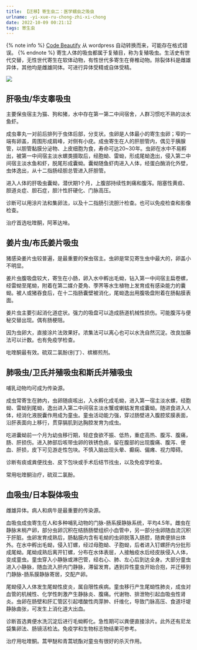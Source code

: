 ```yaml
---
title: 【迁移】寄生虫二：医学蠕虫之吸虫
urlname: -yi-xue-ru-chong-zhi-xi-chong
date: 2022-10-09 00:21:12
tags: 寄生虫
---
```

{% note info %}
[Code Beautify](https://codebeautify.org/html-to-markdown) 从 wordpress 自动转换而来，可能存在格式错误。
{% endnote %}
寄生人体的吸虫都属于复殖目，称为复殖吸虫。生活史有世代交替，无性世代寄生在软体动物，有性世代多寄生在脊椎动物。除裂体科是雌雄异体，其他均是雌雄同体。可进行异体受精或自体受精。

![](https://img.limour.top/2023/09/01/64f0bd66450f1.webp)

肝吸虫/华支睾吸虫
---------

主要保虫宿主为猫、狗和猪，水中存在第一第二中间宿舍，人群习惯吃不熟的淡水鱼虾。

成虫睾丸一对前后排列于虫体后部，分支状。虫卵是人体最小的寄生虫卵；窄的一端有卵盖，周围形成肩峰，对侧有小疣。成虫寄生在人的肝胆管内，偶见于胰腺管，以胆管黏膜分泌物、上皮细胞为食，寿命可达20~30年。虫卵在水中不易孵出，被第一中间宿主淡水螺类摄取后，经胞蚴、雷蚴，形成尾蚴逸出，侵入第二中间宿主淡水鱼和虾，脱尾形成囊蚴。囊蚴随鱼虾肉进入人体，经蛋白酶消化外壁，虫体逸出，从十二指肠经胆总管进入肝胆管。

进入人体的肝吸虫囊蚴，潜伏期1个月，上腹部持续性刺痛和腹泻。阻塞性黄疸、胆道炎症、胆石症，胆汁性肝硬化、门脉高压。

诊断可以用涂片法和集卵法，以及十二指肠引流胆汁检查。也可以免疫检查和影像检查。

治疗首选吡喹酮，阿苯达唑。

姜片虫/布氏姜片吸虫
----------

猪感染姜片虫较普遍，是最重要的保虫宿主。虫卵是常见寄生虫中最大的，卵盖小不明显。

姜片虫腹吸盘较大，寄生在小肠，卵入水中孵出毛蚴，钻入第一中间宿主扁卷螺，经雷蚴至尾蚴，附着在第二媒介菱角、荸荠等水生植物上发育成有感染能力的囊蚴。被人或猪吞食后，在十二指肠囊壁被消化，尾蚴逸出用腹吸盘附着在肠黏膜表面。

姜片虫主要引起消化道症状。强力的吸盘可以造成肠道机械性损伤。可能腹泻与便秘交替出现。偶有肠梗阻。

因为虫卵大，直接涂片法效果好。浓集法可以离心也可以水洗自然沉淀。改良加藤法可以计数。也有免疫学检查。

吡喹酮最有效。硫双二氯酚(别丁）、槟榔煎剂。

肺吸虫/卫氏并殖吸虫和斯氏并殖吸虫
-----------------

哺乳动物均可成为传染源。

成虫常寄生在肺内，虫卵随痰咳出，入水孵化成毛蚴，进入第一宿主淡水螺，经胞蚴、雷蚴到尾蚴，逸出进入第二中间宿主淡水蟹或蝲蛄发育成囊蚴。随进食进入人体，经消化液脱囊作用成为童虫。童虫活动能力强，穿过肠壁进入腹腔浆膜表面，沿肝表面向上移行，贯穿膈肌到达胸腔发育为成虫。

吃进囊蚴前一个月为幼虫移行期，轻症食欲不振、低热，重症高热、腹泻、腹痛，肠、肝损伤。进入肺部后咳带虫卵的铁锈色痰，留在腹部的出现腹痛、腹泻、便血、肝损，皮下可见游走性包块。不慎入脑出现头晕、癫痫、偏瘫、视力障碍。

诊断有痰或粪便找虫、皮下包块或手术后结节找虫，以及免疫学检查。

常用吡喹酮治疗，硫双二氯酚。

血吸虫/日本裂体吸虫
----------

雌雄异体。病人和病牛是最重要的传染源。

血吸虫成虫寄生在人和多种哺乳动物的门脉-肠系膜静脉系统，平均4.5年。雌虫在静脉末梢产卵，部分虫卵沉积在结肠肠壁组织小血管中，另一部分虫卵随血流沉积于肝脏。虫卵发育成熟后，肠黏膜内含有毛蚴的虫卵脱落入肠腔，随粪便排出体外。在水中孵出毛蚴，侵入钉螺，经过母胞蚴、子胞蚴，后者进入钉螺肝内分批形成尾蚴。尾蚴成熟后离开钉螺，分布在水体表层，人接触疫水后经皮肤侵入人体，变成童虫。童虫穿入小静脉或淋巴管，经右心、肺、左心后到达全身。大部分童虫进入小静脉，随血流入肝内门静脉，滞留发育。遇到异性童虫开始合抱，并迁移到门静脉-肠系膜静脉寄居，交配产卵。

尾蚴侵入人体发生尾蚴性皮炎，属自限性疾病。童虫移行产生尾蚴性肺炎，成虫对血管的机械性、化学性刺激产生静脉炎、腹痛。代谢物、排泄物引起血吸虫性肾炎。虫卵在肠壁和肝汇管区引起嗜酸性肉芽肿、纤维化，导致门脉高压、食道圩堤静脉曲张，可发生上消化道大出血。

诊断首选粪便水洗沉淀后进行毛蚴孵化。急性期可以粪便直接涂片。此外还有尼龙袋集卵法、肠镜活检法。免疫学和生物标志物结果可参考。

治疗用吡喹酮。蒿甲醚和青蒿琥酯对童虫有很好的杀灭作用。